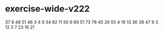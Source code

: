 # exercise-wide-v222
37
8
48
51
46
3
4
9
34
82
11
50
6
69
51
73
78
45
26
55
4
19
13
36
38
47
9
3
12
3
7
23
16
21
